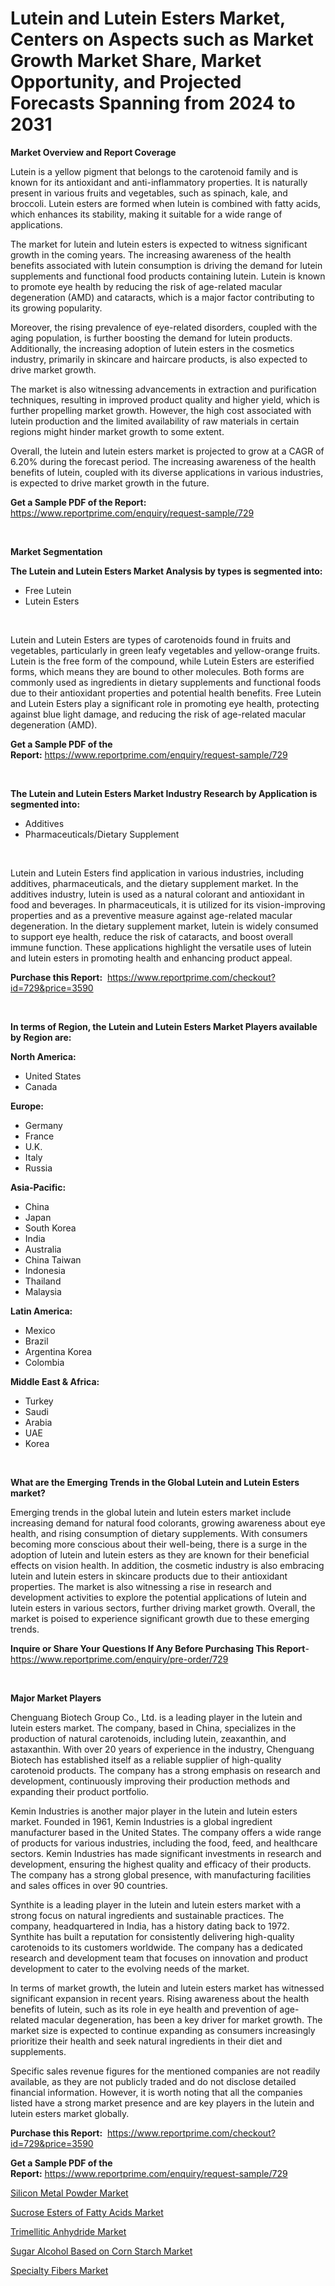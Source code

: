 <p><h1>Lutein and Lutein Esters Market, Centers on Aspects such as Market Growth Market Share, Market Opportunity, and Projected Forecasts Spanning from 2024 to 2031</h1></p><p><strong>Market Overview and Report Coverage</strong></p>
<p><p>Lutein is a yellow pigment that belongs to the carotenoid family and is known for its antioxidant and anti-inflammatory properties. It is naturally present in various fruits and vegetables, such as spinach, kale, and broccoli. Lutein esters are formed when lutein is combined with fatty acids, which enhances its stability, making it suitable for a wide range of applications.</p><p>The market for lutein and lutein esters is expected to witness significant growth in the coming years. The increasing awareness of the health benefits associated with lutein consumption is driving the demand for lutein supplements and functional food products containing lutein. Lutein is known to promote eye health by reducing the risk of age-related macular degeneration (AMD) and cataracts, which is a major factor contributing to its growing popularity.</p><p>Moreover, the rising prevalence of eye-related disorders, coupled with the aging population, is further boosting the demand for lutein products. Additionally, the increasing adoption of lutein esters in the cosmetics industry, primarily in skincare and haircare products, is also expected to drive market growth.</p><p>The market is also witnessing advancements in extraction and purification techniques, resulting in improved product quality and higher yield, which is further propelling market growth. However, the high cost associated with lutein production and the limited availability of raw materials in certain regions might hinder market growth to some extent.</p><p>Overall, the lutein and lutein esters market is projected to grow at a CAGR of 6.20% during the forecast period. The increasing awareness of the health benefits of lutein, coupled with its diverse applications in various industries, is expected to drive market growth in the future.</p></p>
<p><strong>Get a Sample PDF of the Report:</strong> <a href="https://www.reportprime.com/enquiry/request-sample/729">https://www.reportprime.com/enquiry/request-sample/729</a></p>
<p>&nbsp;</p>
<p><strong>Market Segmentation</strong></p>
<p><strong>The Lutein and Lutein Esters Market Analysis by types is segmented into:</strong></p>
<p><ul><li>Free Lutein</li><li>Lutein Esters</li></ul></p>
<p>&nbsp;</p>
<p><p>Lutein and Lutein Esters are types of carotenoids found in fruits and vegetables, particularly in green leafy vegetables and yellow-orange fruits. Lutein is the free form of the compound, while Lutein Esters are esterified forms, which means they are bound to other molecules. Both forms are commonly used as ingredients in dietary supplements and functional foods due to their antioxidant properties and potential health benefits. Free Lutein and Lutein Esters play a significant role in promoting eye health, protecting against blue light damage, and reducing the risk of age-related macular degeneration (AMD).</p></p>
<p><strong>Get a Sample PDF of the Report:</strong>&nbsp;<a href="https://www.reportprime.com/enquiry/request-sample/729">https://www.reportprime.com/enquiry/request-sample/729</a></p>
<p>&nbsp;</p>
<p><strong>The Lutein and Lutein Esters Market Industry Research by Application is segmented into:</strong></p>
<p><ul><li>Additives</li><li>Pharmaceuticals/Dietary Supplement</li></ul></p>
<p>&nbsp;</p>
<p><p>Lutein and Lutein Esters find application in various industries, including additives, pharmaceuticals, and the dietary supplement market. In the additives industry, lutein is used as a natural colorant and antioxidant in food and beverages. In pharmaceuticals, it is utilized for its vision-improving properties and as a preventive measure against age-related macular degeneration. In the dietary supplement market, lutein is widely consumed to support eye health, reduce the risk of cataracts, and boost overall immune function. These applications highlight the versatile uses of lutein and lutein esters in promoting health and enhancing product appeal.</p></p>
<p><strong>Purchase this Report:</strong>&nbsp; <a href="https://www.reportprime.com/checkout?id=729&price=3590">https://www.reportprime.com/checkout?id=729&price=3590</a></p>
<p>&nbsp;</p>
<p><strong>In terms of Region, the Lutein and Lutein Esters Market Players available by Region are:</strong></p>
<p>
    <p> <strong> North America: </strong>
        <ul>
            <li>United States</li>
            <li>Canada</li>
        </ul>
        </p> 
    <p> <strong> Europe: </strong>
        <ul>
            <li>Germany</li>
            <li>France</li>
            <li>U.K.</li>
            <li>Italy</li>
            <li>Russia</li>
        </ul>
        </p> 
    <p> <strong> Asia-Pacific: </strong>
        <ul>
            <li>China</li>
            <li>Japan</li>
            <li>South Korea</li>
            <li>India</li>
            <li>Australia</li>
            <li>China Taiwan</li>
            <li>Indonesia</li>
            <li>Thailand</li>
            <li>Malaysia</li>
        </ul>
        </p> 
    <p> <strong> Latin America: </strong>
        <ul>
            <li>Mexico</li>
            <li>Brazil</li>
            <li>Argentina Korea</li>
            <li>Colombia</li>
        </ul>
        </p> 
    <p> <strong> Middle East & Africa: </strong>
        <ul>
            <li>Turkey</li>
            <li>Saudi</li>
            <li>Arabia</li>
            <li>UAE</li>
            <li>Korea</li>
        </ul>
    </p>
    </p>
<p>&nbsp;</p>
<p><strong>What are the Emerging Trends in the Global Lutein and Lutein Esters market?</strong></p>
<p><p>Emerging trends in the global lutein and lutein esters market include increasing demand for natural food colorants, growing awareness about eye health, and rising consumption of dietary supplements. With consumers becoming more conscious about their well-being, there is a surge in the adoption of lutein and lutein esters as they are known for their beneficial effects on vision health. In addition, the cosmetic industry is also embracing lutein and lutein esters in skincare products due to their antioxidant properties. The market is also witnessing a rise in research and development activities to explore the potential applications of lutein and lutein esters in various sectors, further driving market growth.  Overall, the market is poised to experience significant growth due to these emerging trends.</p></p>
<p><strong>Inquire or Share Your Questions If Any Before Purchasing This Report</strong>- <a href="https://www.reportprime.com/enquiry/pre-order/729">https://www.reportprime.com/enquiry/pre-order/729</a></p>
<p>&nbsp;</p>
<p><strong>Major Market Players</strong></p>
<p><p>Chenguang Biotech Group Co., Ltd. is a leading player in the lutein and lutein esters market. The company, based in China, specializes in the production of natural carotenoids, including lutein, zeaxanthin, and astaxanthin. With over 20 years of experience in the industry, Chenguang Biotech has established itself as a reliable supplier of high-quality carotenoid products. The company has a strong emphasis on research and development, continuously improving their production methods and expanding their product portfolio.</p><p>Kemin Industries is another major player in the lutein and lutein esters market. Founded in 1961, Kemin Industries is a global ingredient manufacturer based in the United States. The company offers a wide range of products for various industries, including the food, feed, and healthcare sectors. Kemin Industries has made significant investments in research and development, ensuring the highest quality and efficacy of their products. The company has a strong global presence, with manufacturing facilities and sales offices in over 90 countries.</p><p>Synthite is a leading player in the lutein and lutein esters market with a strong focus on natural ingredients and sustainable practices. The company, headquartered in India, has a history dating back to 1972. Synthite has built a reputation for consistently delivering high-quality carotenoids to its customers worldwide. The company has a dedicated research and development team that focuses on innovation and product development to cater to the evolving needs of the market.</p><p>In terms of market growth, the lutein and lutein esters market has witnessed significant expansion in recent years. Rising awareness about the health benefits of lutein, such as its role in eye health and prevention of age-related macular degeneration, has been a key driver for market growth. The market size is expected to continue expanding as consumers increasingly prioritize their health and seek natural ingredients in their diet and supplements.</p><p>Specific sales revenue figures for the mentioned companies are not readily available, as they are not publicly traded and do not disclose detailed financial information. However, it is worth noting that all the companies listed have a strong market presence and are key players in the lutein and lutein esters market globally.</p></p>
<p><strong>Purchase this Report:</strong>&nbsp;&nbsp;<a href="https://www.reportprime.com/checkout?id=729&price=3590">https://www.reportprime.com/checkout?id=729&price=3590</a></p>
<p></p>
<p><strong>Get a Sample PDF of the Report:</strong>&nbsp;<a href="https://www.reportprime.com/enquiry/request-sample/729">https://www.reportprime.com/enquiry/request-sample/729</a></p>
<p><p><a href="https://www.linkedin.com/pulse/silicon-metal-powder-market-challenges-opportunities-growth-ytvvc/">Silicon Metal Powder Market</a></p><p><a href="https://github.com/lilstefpacute/Market-Research-Report-List-2/blob/main/sucrose-esters-of-fatty-acids-market.md">Sucrose Esters of Fatty Acids Market</a></p><p><a href="https://www.linkedin.com/pulse/trimellitic-anhydride-market-share-amp-new-trends-analysis-kzkrc/">Trimellitic Anhydride Market</a></p><p><a href="https://github.com/rexevange/Market-Research-Report-List-2/blob/main/sugar-alcohol-based-on-corn-starch-market.md">Sugar Alcohol Based on Corn Starch Market</a></p><p><a href="https://www.linkedin.com/pulse/specialty-fibers-market-research-report-unlocks-analysis-t27dc/">Specialty Fibers Market</a></p></p>